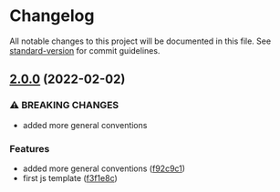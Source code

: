 # Changelog

All notable changes to this project will be documented in this file. See [standard-version](https://github.com/conventional-changelog/standard-version) for commit guidelines.

## [2.0.0](https://github.com/ggondim-templates-javascript/template-javascript/compare/v1.0.0...v2.0.0) (2022-02-02)


### ⚠ BREAKING CHANGES

* added more general conventions

### Features

* added more general conventions ([f92c9c1](https://github.com/ggondim-templates-javascript/template-javascript/commit/f92c9c1ef180faecac5fcf005ef8cf9a44a24bb4))
* first js template ([f3f1e8c](https://github.com/ggondim-templates-javascript/template-javascript/commit/f3f1e8c92fbc08dd9072fc71e945f5062eca7b1e))

